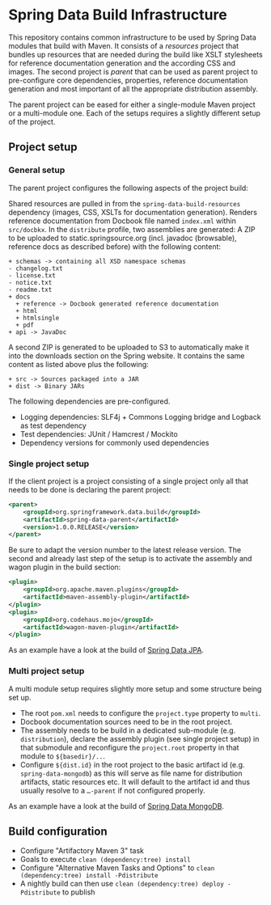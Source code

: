 # Spring Data Build Infrastructure

This repository contains common infrastructure to be used by Spring Data modules that build with Maven. It consists of a *resources* project that bundles up resources that are needed during the build like XSLT stylesheets for reference documentation generation and the according CSS and images. The second project is *parent* that can be used as parent project to pre-configure core dependencies, properties, reference documentation generation and most important of all the appropriate distribution assembly.

The parent project can be eased for either a single-module Maven project or a multi-module one. Each of the setups requires a slightly different setup of the project.

## Project setup

### General setup

The parent project configures the following aspects of the project build:

Shared resources are pulled in from the `spring-data-build-resources` dependency (images, CSS, XSLTs for documentation generation). Renders reference documentation from Docbook file named `index.xml` within `src/docbkx`. In the `distribute` profile, two assemblies are generated: A ZIP to be uploaded to static.springsource.org (incl. javadoc (browsable), reference docs as described before) with the following content:

```
+ schemas -> containing all XSD namespace schemas
- changelog.txt
- license.txt
- notice.txt
- readme.txt
+ docs
  + reference -> Docbook generated reference documentation
  + html
  + htmlsingle
  + pdf
+ api -> JavaDoc
```

A second ZIP is generated to be uploaded to S3 to automatically make it into the downloads section on the Spring website. It contains the same content as listed above plus the following:

```
+ src -> Sources packaged into a JAR
+ dist -> Binary JARs
```
  
The following dependencies are pre-configured.
  
- Logging dependencies: SLF4j + Commons Logging bridge and Logback as test dependency
- Test dependencies: JUnit / Hamcrest / Mockito
- Dependency versions for commonly used dependencies

### Single project setup

If the client project is a project consisting of a single project only all that needs to be done is declaring the parent project:

```xml
<parent>
	<groupId>org.springframework.data.build</groupId>
	<artifactId>spring-data-parent</artifactId>
	<version>1.0.0.RELEASE</version>
</parent>
```
    
Be sure to adapt the version number to the latest release version. The second and already last step of the setup is to activate the assembly and wagon plugin in the build section:

```xml
<plugin>
	<groupId>org.apache.maven.plugins</groupId>
	<artifactId>maven-assembly-plugin</artifactId>
</plugin>
<plugin>
	<groupId>org.codehaus.mojo</groupId>
	<artifactId>wagon-maven-plugin</artifactId>
</plugin>
```
	
As an example have a look at the build of [Spring Data JPA](http://github.com/SpringSource/spring-data-jpa).

### Multi project setup
	
A multi module setup requires slightly more setup and some structure being set up. 

- The root `pom.xml` needs to configure the `project.type` property to `multi`.
- Docbook documentation sources need to be in the root project.
- The assembly needs to be build in a dedicated sub-module (e.g. `distribution`), declare the assembly plugin (see single project setup) in that submodule and reconfigure the `project.root` property in that module to `${basedir}/..`.
- Configure `${dist.id}` in the root project to the basic artifact id (e.g. `spring-data-mongodb`) as this will serve as file name for distribution artifacts, static resources etc. It will default to the artifact id and thus usually resolve to a `…-parent` if not configured properly.

As an example have a look at the build of [Spring Data MongoDB](http://github.com/SpringSource/spring-data-mongodb).

## Build configuration

- Configure "Artifactory Maven 3" task
- Goals to execute `clean (dependency:tree) install`
- Configure "Alternative Maven Tasks and Options" to `clean (dependency:tree) install -Pdistribute`
- A nightly build can then use `clean (dependency:tree) deploy -Pdistribute` to publish 